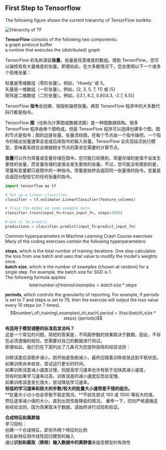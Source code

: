 ## First Step to Tensorflow
The following figure shows the current hierarchy of TensorFlow toolkits: 
 
![Hierarchy of TF](https://developers.google.cn/machine-learning/crash-course/images/TFHierarchy.svg)

**TensorFlow** consists of the following two components:  
a graph protocol buffer  
a runtime that executes the (distributed) graph

TensorFlow 的名称源自**张量**，张量是任意维度的数组。借助 TensorFlow，您可以操控具有大量维度的张量。即便如此，在大多数情况下，您会使用以下一个或多个低维张量：

标量是零维数组（零阶张量）。例如，\'Howdy\' 或 5。  
矢量是一维数组（一阶张量）。例如，[2, 3, 5, 7, 11] 或 [5]  
矩阵是二维数组（二阶张量）。例如，[[3.1, 8.2, 5.9][4.3, -2.7, 6.5]]   
 
TensorFlow **指令**会创建、销毁和操控张量。典型 TensorFlow 程序中的大多数代码行都是指令。  

TensorFlow **图**（也称为计算图或数据流图）是一种图数据结构。很多 TensorFlow 程序由单个图构成，但是 TensorFlow 程序可以选择创建多个图。图的节点是指令；图的边是张量。张量流经图，在每个节点由一个指令操控。一个指令的输出张量通常会变成后续指令的输入张量。TensorFlow 会实现延迟执行模型，意味着系统仅会根据相关节点的需求在需要时计算节点。

**张量**可以作为常量或变量存储在图中。您可能已经猜到，常量存储的是值不会发生更改的张量，而变量存储的是值会发生更改的张量。不过，您可能没有猜到的是，常量和变量都只是图中的一种指令。常量是始终会返回同一张量值的指令。变量是会返回分配给它的任何张量的指令。


```python
import tensorflow as tf

# Set up a linear classifier.
classifier = tf.estimator.LinearClassifier(feature_columns)

# Train the model on some example data.
classifier.train(input_fn=train_input_fn, steps=2000)

# Use it to predict.
predictions = classifier.predict(input_fn=predict_input_fn)
```

Common hyperparameters in Machine Learning Crash Course exercises  
Many of the coding exercises contain the following hyperparameters:

**steps**, which is the total number of training iterations. One step calculates the loss from one batch and uses that value to modify the model's weights once.  
**batch size**, which is the number of examples (chosen at random) for a single step. For example, the batch size for SGD is 1.  
The following formula applies:  
$$total\,number\,of\,trained\,examples = batch\,size * steps$$

**periods**, which controls the granularity of reporting. For example, if periods is set to 7 and steps is set to 70, then the exercise will output the loss value every 10 steps (or 7 times).   
$$number\,of\,training\,examples\,in\,each\,period = \frac{batch\,size * steps} {periods}$$



**有适用于模型调整的标准启发法吗？**  
这是一个常见的问题。简短的答案是，不同超参数的效果取决于数据。因此，不存在必须遵循的规则，您需要对自己的数据进行测试。  
即便如此，我们仍在下面列出了几条可为您提供指导的经验法则：  

训练误差应该稳步减小，刚开始是急剧减小，最终应随着训练收敛达到平稳状态。  
如果训练尚未收敛，尝试运行更长的时间。  
如果训练误差减小速度过慢，则提高学习速率也许有助于加快其减小速度。  
但有时如果学习速率过高，训练误差的减小速度反而会变慢。    
如果训练误差变化很大，尝试降低学习速率。  
**较低的学习速率和较大的步数/较大的批量大小通常是不错的组合。**  
**批量大小过小也会导致不稳定情况。**不妨先尝试 100 或 1000 等较大的值，然后逐渐减小值的大小，直到出现性能降低的情况。
重申一下，切勿严格遵循这些经验法则，因为效果取决于数据。请始终进行试验和验证。

**合成特征和离群值**  
学习目标：  
创建一个合成特征，即另外两个特征的比例  
将此新特征用作线性回归模型的输入  
通过**识别和截取（移除）输入数据中的离群值**来提高模型的有效性